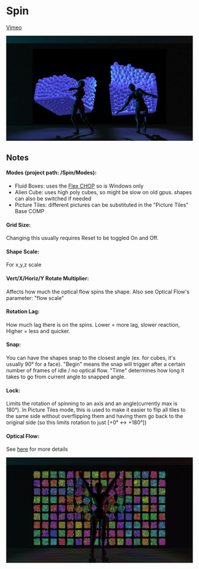 # Spin
[Vimeo](https://vimeo.com/381982295)

![img](/images/img2.jpg)

## Notes

#### Modes (project path: /Spin/Modes):
* Fluid Boxes: uses the [Flex CHOP](https://github.com/vinz9) so is Windows only
* Alien Cube: uses high poly cubes, so might be slow on old gpus. shapes can also be switched if needed
* Picture Tiles: different pictures can be substituted in the "Picture Tiles" Base COMP

#### Grid Size:
Changing this usually requires Reset to be toggled On and Off.

#### Shape Scale:
For x,y,z scale

#### Vert/X/Horiz/Y Rotate Multiplier:
Affects how much the optical flow spins the shape. Also see Optical Flow's parameter: "flow scale"

#### Rotation Lag:
How much lag there is on the spins. Lower = more lag, slower reaction, Higher = less and quicker.

#### Snap:
You can have the shapes snap to the closest angle (ex. for cubes, it's usually 90° for a face). "Begin" means the snap will trigger after a certain number of frames of idle / no optical flow. "Time" determines how long it takes to go from current angle to snapped angle.

#### Lock:
Limits the rotation of spinning to an axis and an angle(currently max is 180°). In Picture Tiles mode, this is used to make it easier to flip all tiles to the same side without overflipping them and having them go back to the original side (so this limits rotation to just [+0° <-> +180°])

#### Optical Flow:
See [here](https://github.com/DBraun/TouchDesigner_Shared/tree/master/TOPs) for more details

![img](/images/img1.jpg)
